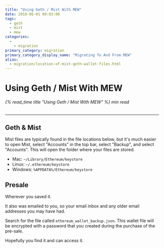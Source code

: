```yaml
---
title: "Using Geth / Mist With MEW"
date: 2018-06-01 00:03:00
tags:
  - geth
  - mist
  - mew
categories:
  - 
    - migration
primary_category: migration
primary_category_display_name: "Migrating To And From MEW"
alias:
  - migration/location-of-mist-geth-wallet-files.html
---
```


# __Using Geth / Mist With MEW__
###### {% read_time title "Using Geth / Mist With MEW" %} min read
***

## __Geth & Mist__

Mist files are typically found in the file locations below, but it's much easier to open Mist, select "Accounts" in the top bar, select "Backup", and select "Accounts". This will open the folder where your files are stored.

* Mac: `~/Library/Ethereum/keystore`
* Linux: `~/.ethereum/keystore`
* Windows: `%APPDATA%/Ethereum/keystore`


## __Presale__

Wherever you saved it.

It also was emailed to you, so your email inbox and any older email addresses you may have had.

Search for the file called `ethereum_wallet_backup.json`. This wallet file will be encrypted with a password that you created during the purchase of the pre-sale.

Hopefully you find it and can access it.